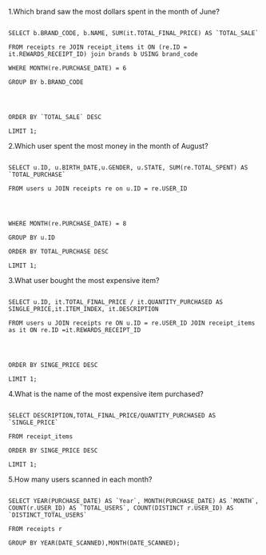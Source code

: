 1.Which brand saw the most dollars spent in the month of June?







```

SELECT b.BRAND_CODE, b.NAME, SUM(it.TOTAL_FINAL_PRICE) AS `TOTAL_SALE`

FROM receipts re JOIN receipt_items it ON (re.ID = it.REWARDS_RECEIPT_ID) join brands b USING brand_code

WHERE MONTH(re.PURCHASE_DATE) = 6

GROUP BY b.BRAND_CODE




ORDER BY `TOTAL_SALE` DESC

LIMIT 1;

```

2.Which user spent the most money in the month of August?




```

SELECT u.ID, u.BIRTH_DATE,u.GENDER, u.STATE, SUM(re.TOTAL_SPENT) AS `TOTAL_PURCHASE`

FROM users u JOIN receipts re on u.ID = re.USER_ID




WHERE MONTH(re.PURCHASE_DATE) = 8

GROUP BY u.ID

ORDER BY TOTAL_PURCHASE DESC 

LIMIT 1;

```

3.What user bought the most expensive item?

```

SELECT u.ID, it.TOTAL_FINAL_PRICE / it.QUANTITY_PURCHASED AS SINGLE_PRICE,it.ITEM_INDEX, it.DESCRIPTION

FROM users u JOIN receipts re ON u.ID = re.USER_ID JOIN receipt_items as it ON re.ID =it.REWARDS_RECEIPT_ID




ORDER BY SINGE_PRICE DESC

LIMIT 1;

```

4.What is the name of the most expensive item purchased?




```

SELECT DESCRIPTION,TOTAL_FINAL_PRICE/QUANTITY_PURCHASED AS `SINGLE_PRICE`

FROM receipt_items 

ORDER BY SINGE_PRICE DESC 

LIMIT 1;

```







5.How many users scanned in each month?

```

SELECT YEAR(PURCHASE_DATE) AS `Year`, MONTH(PURCHASE_DATE) AS `MONTH`, COUNT(r.USER_ID) AS `TOTAL_USERS`, COUNT(DISTINCT r.USER_ID) AS `DISTINCT_TOTAL_USERS`

FROM receipts r

GROUP BY YEAR(DATE_SCANNED),MONTH(DATE_SCANNED);




```

